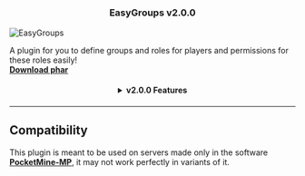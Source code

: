 # <h3 align="center">EasyGroups v2.0.0</h3> 
![EasyGroups](https://raw.githubusercontent.com/ImperaZim/EasyGroups/v2.0/metadata/icon.png)

A plugin for you to define groups and roles for players and permissions for these roles easily! <br> **[Download phar]()**

<h4 align="center">
<details>
 <summary> v2.0.0 Features </summary> 
 <h5 align="left">Code Update</h6>
 <span align="left"> <h6>ㅤㅤNew data saving options <br>ㅤㅤComplete refactoring of source code </h6></span>
 <h5 align="left">New Functions</h6>
 <span align="left"> <h6>ㅤㅤUser Permissions <br>ㅤㅤUpdate Group Definitions <br>ㅤㅤSetting groups on timed players  </h6></span>
</details>
<h4>

- - - -
## Compatibility 
This plugin is meant to be used on servers made only in the software **[PocketMine-MP](https://github.com/pmmp/PocketMine-MP)**, it may not work perfectly in variants of it.